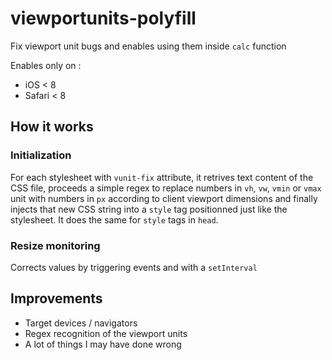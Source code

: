 # viewportunits-polyfill
Fix viewport unit bugs and enables using them inside `calc` function

Enables only on :
* iOS < 8
* Safari < 8

## How it works
### Initialization
For each stylesheet with `vunit-fix` attribute, it retrives text content of the CSS file, proceeds a simple regex to replace numbers in `vh`, `vw`, `vmin` or `vmax` unit with numbers in `px` according to client viewport dimensions and finally injects that new CSS string into a `style` tag positionned just like the stylesheet.
It does the same for `style` tags in `head`.

### Resize monitoring
Corrects values by triggering events and with a `setInterval`

## Improvements

* Target devices / navigators
* Regex recognition of the viewport units
* A lot of things I may have done wrong
